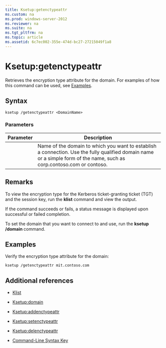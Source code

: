 ```yaml
---
title: Ksetup:getenctypeattr
ms.custom: na
ms.prod: windows-server-2012
ms.reviewer: na
ms.suite: na
ms.tgt_pltfrm: na
ms.topic: article
ms.assetid: 6c7ec002-355e-474d-bc27-27215049f1a8
---
```

# Ksetup:getenctypeattr
Retrieves the encryption type attribute for the domain. For examples of how this command can be used, see [Examples](#BKMK_Examples).

## Syntax

```
ksetup /getenctypeattr <DomainName> 
```

### Parameters

|Parameter|Description|
|-------------|---------------|
|<DomainName>|Name of the domain to which you want to establish a connection. Use the fully qualified domain name or a simple form of the name, such as corp.contoso.com or contoso.|

## Remarks
To view the encryption type for the Kerberos ticket-granting ticket (TGT) and the session key, run the **klist** command and view the output.

If the command succeeds or fails, a status message is displayed upon successful or failed completion.

To set the domain that you want to connect to and use, run the **ksetup /domain <DomainName>** command.

## <a name="BKMK_Examples"></a>Examples
Verify the encryption type attribute for the domain:

```
ksetup /getenctypeattr mit.contoso.com
```

## Additional references

-   [Klist](Klist.md)

-   [Ksetup:domain](Ksetup-domain.md)

-   [Ksetup:addenctypeattr](Ksetup-addenctypeattr.md)

-   [Ksetup:setenctypeattr](Ksetup-setenctypeattr.md)

-   [Ksetup:delenctypeattr](Ksetup-delenctypeattr.md)

-   [Command-Line Syntax Key](../Command-Line-Syntax-Key.md)


